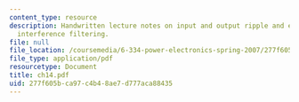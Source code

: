 ```yaml
---
content_type: resource
description: Handwritten lecture notes on input and output ripple and electromagnetic
  interference filtering.
file: null
file_location: /coursemedia/6-334-power-electronics-spring-2007/277f605bca97c4b48ae7d777aca88435_ch14.pdf
file_type: application/pdf
resourcetype: Document
title: ch14.pdf
uid: 277f605b-ca97-c4b4-8ae7-d777aca88435
---
```

